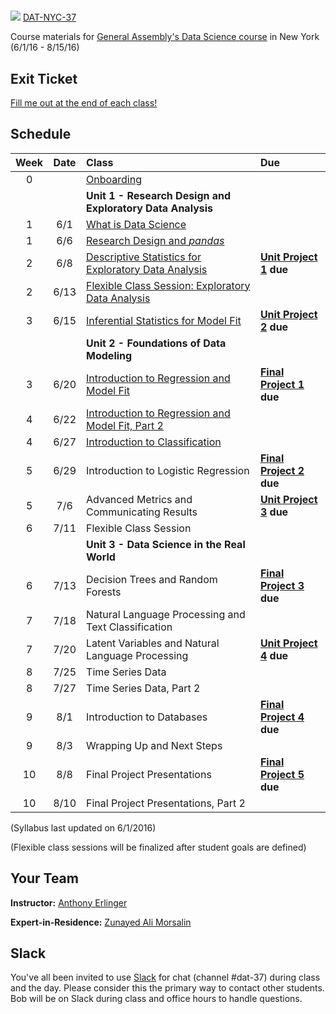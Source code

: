 #
![](https://ga-dash.s3.amazonaws.com/production/assets/logo-9f88ae6c9c3871690e33280fcf557f33.png) [DAT-NYC-37](https://github.com/ga-students/DAT-NYC-37)

Course materials for [General Assembly's Data Science course](https://generalassemb.ly/education/data-science/new-york) in New York (6/1/16 - 8/15/16)

## Exit Ticket

[Fill me out at the end of each class!](http://tiny.cc/ds-sf-23)

## Schedule

| Week | Date | Class | Due |
|:---:|:---:|:---|:---|
| 0 | | [Onboarding](./onboarding) | |
| | | **Unit 1 - Research Design and Exploratory Data Analysis** |
| 1 | 6/1 | [What is Data Science](./classes/01) | |
| 1 | 6/6 | [Research Design and _pandas_](./classes/02) | |
| 2 | 6/8 | [Descriptive Statistics for Exploratory Data Analysis](./classes/03) | **[Unit Project 1](./unit-projects/1) due** |
| 2 | 6/13 | [Flexible Class Session: Exploratory Data Analysis](./classes/04) | |
| 3 | 6/15 | [Inferential Statistics for Model Fit](./classes/05) | **[Unit Project 2](./unit-projects/2) due** |
| | | **Unit 2 - Foundations of Data Modeling** | |
| 3 | 6/20 | [Introduction to Regression and Model Fit](./classes/06) | **[Final Project 1](./final-project/1) due** |
| 4 | 6/22 | [Introduction to Regression and Model Fit, Part 2](./classes/07) | |
| 4 | 6/27 | [Introduction to Classification](./classes/08) | |
| 5 | 6/29 | Introduction to Logistic Regression | **[Final Project 2](./final-project/2) due** |
| 5 | 7/6 | Advanced Metrics and Communicating Results | **[Unit Project 3](./unit-projects/3) due** |
| 6 | 7/11 | Flexible Class Session | |
| | | **Unit 3 - Data Science in the Real World** | |
| 6 | 7/13 | Decision Trees and Random Forests | **[Final Project 3](./final-project/3) due** |
| 7 | 7/18 | Natural Language Processing and Text Classification | |
| 7 | 7/20 | Latent Variables and Natural Language Processing | **[Unit Project 4](./unit-projects/4) due** |
| 8 | 7/25 | Time Series Data | |
| 8 | 7/27 | Time Series Data, Part 2 | |
| 9 | 8/1 | Introduction to Databases | **[Final Project 4](./final-project/4) due** |
| 9 | 8/3 | Wrapping Up and Next Steps | |
| 10 | 8/8 | Final Project Presentations | **[Final Project 5](./final-project/5) due** |
| 10 | 8/10 | Final Project Presentations, Part 2 | |

(Syllabus last updated on 6/1/2016)

(Flexible class sessions will be finalized after student goals are defined)

## Your Team

**Instructor:** [Anthony Erlinger](mailto:aerlinger@.com)

**Expert-in-Residence:** [Zunayed Ali Morsalin](mailto:zunayed@gmail.com)


## Slack

You've all been invited to use [Slack](https://https://ganyceveningcourses.slack.com) for chat (channel #dat-37) during class and the day.  Please consider this the primary way to contact other students.  Bob will be on Slack during class and office hours to handle questions.

